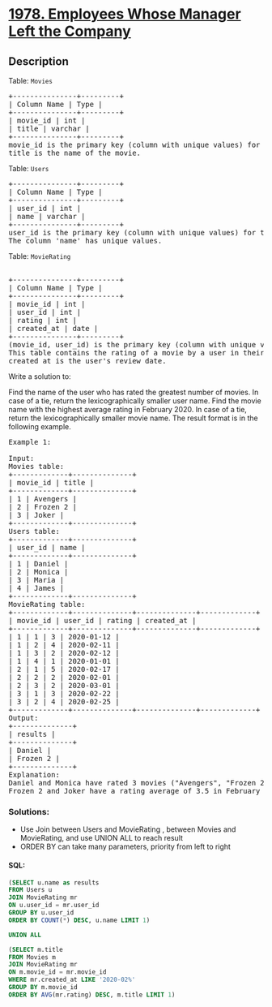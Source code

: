 # [1978. Employees Whose Manager Left the Company](https://leetcode.com/problems/employees-whose-manager-left-the-company/)

## Description

<p>Table: <code>Movies</code></p>

<pre>
+---------------+---------+
| Column Name | Type |
+---------------+---------+
| movie_id | int |
| title | varchar |
+---------------+---------+
movie_id is the primary key (column with unique values) for this table.
title is the name of the movie.
</pre>

<p>Table: <code>Users</code></p>

<pre>
+---------------+---------+
| Column Name | Type |
+---------------+---------+
| user_id | int |
| name | varchar |
+---------------+---------+
user_id is the primary key (column with unique values) for this table.
The column 'name' has unique values.
</pre>

<p>Table: <code>MovieRating</code></p>

<pre>

+---------------+---------+
| Column Name | Type |
+---------------+---------+
| movie_id | int |
| user_id | int |
| rating | int |
| created_at | date |
+---------------+---------+
(movie_id, user_id) is the primary key (column with unique values) for this table.
This table contains the rating of a movie by a user in their review.
created_at is the user's review date.
</pre>

Write a solution to:

Find the name of the user who has rated the greatest number of movies. In case of a tie, return the lexicographically smaller user name.
Find the movie name with the highest average rating in February 2020. In case of a tie, return the lexicographically smaller movie name.
The result format is in the following example.

<pre>
Example 1:

Input:
Movies table:
+-------------+--------------+
| movie_id | title |
+-------------+--------------+
| 1 | Avengers |
| 2 | Frozen 2 |
| 3 | Joker |
+-------------+--------------+
Users table:
+-------------+--------------+
| user_id | name |
+-------------+--------------+
| 1 | Daniel |
| 2 | Monica |
| 3 | Maria |
| 4 | James |
+-------------+--------------+
MovieRating table:
+-------------+--------------+--------------+-------------+
| movie_id | user_id | rating | created_at |
+-------------+--------------+--------------+-------------+
| 1 | 1 | 3 | 2020-01-12 |
| 1 | 2 | 4 | 2020-02-11 |
| 1 | 3 | 2 | 2020-02-12 |
| 1 | 4 | 1 | 2020-01-01 |
| 2 | 1 | 5 | 2020-02-17 |
| 2 | 2 | 2 | 2020-02-01 |
| 2 | 3 | 2 | 2020-03-01 |
| 3 | 1 | 3 | 2020-02-22 |
| 3 | 2 | 4 | 2020-02-25 |
+-------------+--------------+--------------+-------------+
Output:
+--------------+
| results |
+--------------+
| Daniel |
| Frozen 2 |
+--------------+
Explanation:
Daniel and Monica have rated 3 movies ("Avengers", "Frozen 2" and "Joker") but Daniel is smaller lexicographically.
Frozen 2 and Joker have a rating average of 3.5 in February but Frozen 2 is smaller lexicographically.
</pre>

### Solutions:

- Use Join between Users and MovieRating , between Movies and MovieRating, and use UNION ALL to reach result
- ORDER BY can take many parameters, priority from left to right

#### SQL:

```sql
(SELECT u.name as results
FROM Users u
JOIN MovieRating mr
ON u.user_id = mr.user_id
GROUP BY u.user_id
ORDER BY COUNT(*) DESC, u.name LIMIT 1)

UNION ALL

(SELECT m.title
FROM Movies m
JOIN MovieRating mr
ON m.movie_id = mr.movie_id
WHERE mr.created_at LIKE '2020-02%'
GROUP BY m.movie_id
ORDER BY AVG(mr.rating) DESC, m.title LIMIT 1)
```
